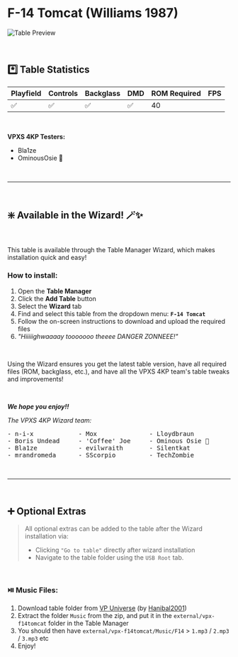 ﻿# F-14 Tomcat (Williams 1987)

![Table Preview](../../images/vpx-f14tomcat.png)

<br>

## *️⃣  Table Statistics

| Playfield | Controls | Backglass | DMD | ROM Required | FPS | 
|-----------|----------|-----------|-----|--------------|-----|
| :white_check_mark: | :white_check_mark: | :white_check_mark: | :white_check_mark: | 40 |

<br>

**VPXS 4KP Testers:**
  - Bla1ze
  - OminousOsie 🌸

<br>

---

<br>

## ❇️ Available in the Wizard! 🪄✨

<br>

This table is available through the Table Manager Wizard, which makes installation quick and easy!

### How to install:

1.  Open the **Table Manager**
2.  Click the **Add Table** button
3.  Select the **Wizard** tab
4.  Find and select this table from the dropdown menu: **`F-14 Tomcat`**
5.  Follow the on-screen instructions to download and upload the required files
6. *"Hiiiiighwaaaay tooooooo theeee DANGER ZONNEEE!"*

<br>

Using the Wizard ensures you get the latest table version, have all required files (ROM, backglass, etc.), and have all the VPXS 4KP team's table tweaks and improvements!

<br>

__*We hope you enjoy!!*__

*The VPXS 4KP Wizard team:*
<pre>
- n-i-x            - Mox              - Lloydbraun
- Boris Undead     - 'Coffee' Joe     - Ominous Osie 🌸
- Bla1ze           - evilwraith       - Silentkat        
- mrandromeda      - SScorpio         - TechZombie
</pre>

<br>

---

<br>

## ➕ Optional Extras

> All optional extras can be added to the table after the Wizard installation via: 
> -  Clicking `"Go to table"` directly after wizard installation
> -  Navigate to the table folder using the `USB Root` tab.

<br>

### ⏯️ Music Files:

1.  Download table folder from [VP Universe](https://vpuniverse.com/files/file/18690-f-14-tomcat-williams-1987-hanibals-4k-mod/) (by [Hanibal2001](https://vpuniverse.com/profile/872-hanibal2001/))
2.  Extract the folder `Music` from the zip, and put it in the `external/vpx-f14tomcat` folder in the Table Manager
3.  You should then have `external/vpx-f14tomcat/Music/F14` > `1.mp3` / `2.mp3` / `3.mp3`  etc
4.  Enjoy!


<br>
<br>
<br>
<br>
<br>
